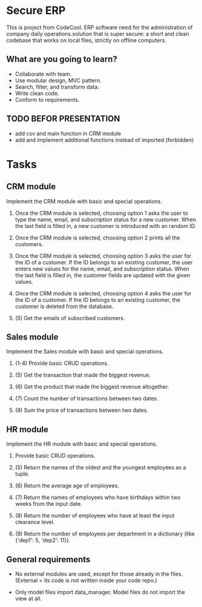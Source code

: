 # Secure ERP
This is project from CodeCool. ERP software need for the administration of company daily operations.solution that is super secure: a short and clean codebase that works on local files, strictly on offline computers.

## What are you going to learn?
- Collaborate with team.
- Use modular design, MVC pattern.
- Search, filter, and transform data.
- Write clean code.
- Conform to requirements.

## TODO BEFOR PRESENTATION
- add csv and main function in CRM module
- add and implement additional functions instead of imported (forbidden)
  
# Tasks
## CRM module
Implement the CRM module with basic and special operations.
1. Once the CRM module is selected, choosing option 1 asks the user to type the name, email, and subscription status for a new customer. When the last field is filled in, a new customer is introduced with an random ID.

2. Once the CRM module is selected, choosing option 2 prints all the customers.

3. Once the CRM module is selected, choosing option 3 asks the user for the ID of a customer. If the ID belongs to an existing customer, the user enters new values for the name, email, and subscription status. When the last field is filled in, the customer fields are updated with the given values.

4. Once the CRM module is selected, choosing option 4 asks the user for the ID of a customer. If the ID belongs to an existing customer, the customer is deleted from the database.

5. (5) Get the emails of subscribed customers.


## Sales module
Implement the Sales module with basic and special operations.

1. (1-4) Provide basic CRUD operations.

2. (5) Get the transaction that made the biggest revenue.

3. (6) Get the product that made the biggest revenue altogether.

4. (7) Count the number of transactions between two dates.

5. (8) Sum the price of transactions between two dates.

## HR module
Implement the HR module with basic and special operations.

1. Provide basic CRUD operations.

2. (5) Return the names of the oldest and the youngest employees as a tuple.

3. (6) Return the average age of employees.

4. (7) Return the names of employees who have birthdays within two weeks from the input date.

5. (8) Return the number of employees who have at least the input clearance level.

6. (9) Return the number of employees per department in a dictionary (like {'dep1': 5, 'dep2': 11}).

## General requirements

- No external modules are used, except for those already in the files. (External = its code is not written inside your code repo.)

- Only model files import data_manager. Model files do not import the view at all.
